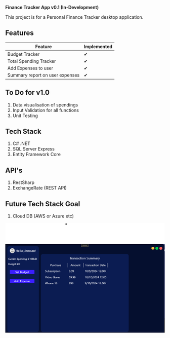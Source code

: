 **Finance Tracker App v0.1 (In-Development)**

This project is for a Personal Finance Tracker desktop application.

## Features

| Feature                | Implemented |
|------------------------|-------------|
| Budget Tracker          | ✔         |
| Total Spending Tracker  | ✔         |
| Add Expenses to user    | ✔         |
| Summary report on user expenses | ✔         |

To Do for v1.0
--------------------------
1. Data visualisation of spendings
3. Input Validation for all functions
4. Unit Testing


Tech Stack
--------------------------
1. C# .NET
2. SQL Server Express
3. Entity Framework Core

API's
--------------------------
1. RestSharp
2. ExchangeRate (REST API)

Future Tech Stack Goal
--------------------------
1. Cloud DB (AWS or Azure etc)

![Preview Image](FinanceApp.png)
